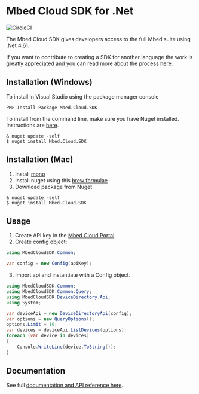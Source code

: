# Mbed Cloud SDK for .Net

[![CircleCI](https://circleci.com/gh/ARMmbed/mbed-cloud-sdk-dotnet.svg?style=shield&circle-token=68538baa897f82e3dcc38a48315e9ba24977b183)](https://circleci.com/gh/ARMmbed/mbed-cloud-sdk-dotnet)

The Mbed Cloud SDK gives developers access to the full Mbed suite using .Net 4.61.

If you want to contribute to creating a SDK for another language the work is
greatly appreciated and you can read more about the process
[here](https://github.com/ARMmbed/mbed-cloud-sdk-codegen/blob/master/docs/create-new-language.md).

## Installation (Windows)

To install in Visual Studio using the package manager console

```
PM> Install-Package Mbed.Cloud.SDK
```

To install from the command line, make sure you have Nuget installed. Instructions are [here](https://docs.microsoft.com/en-us/nuget/tools/nuget-exe-cli-reference).

```
& nuget update -self
$ nuget install Mbed.Cloud.SDK
```

## Installation (Mac)

1. Install [mono](http://www.mono-project.com/download/)
2. Install nuget using this [brew formulae](http://brewformulas.org/Nuget) 
3. Download package from Nuget

```
& nuget update -self
$ nuget install Mbed.Cloud.SDK
```

## Usage

1. Create API key in the [Mbed Cloud Portal](https://portal.mbedcloud.com/).
2. Create config object:

```csharp
using MbedCloudSDK.Common;

var config = new Config(apiKey);
```
3. Import api and instantiate with a Config object.

```csharp
using MbedCloudSDK.Common;
using MbedCloudSDK.Common.Query;
using MbedCloudSDK.DeviceDirectory.Api;
using System;

var deviceApi = new DeviceDirectoryApi(config);
var options = new QueryOptions();
options.Limit = 10;
var devices = deviceApi.ListDevices(options);
foreach (var device in devices)
{
    Console.WriteLine(device.ToString());
}
```

## Documentation

See full [documentation and API reference here](https://s3-us-west-2.amazonaws.com/mbed-cloud-sdk-dotnet-dist/latest/docs/index.html).
